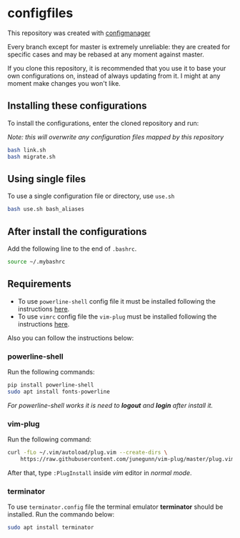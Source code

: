 # configfiles

This repository was created with
[configmanager](https://github.com/tarcisioe/configmanager)

Every branch except for master is extremely unreliable: they are
created for specific cases and may be rebased at any moment
against master.

If you clone this repository, it is recommended that you use it
to base your own configurations on, instead of always updating
from it. I might at any moment make changes you won't like.

## Installing these configurations

To install the configurations, enter the cloned repository and run:

*Note: this will overwrite any configuration files mapped by this
repository*

```bash
bash link.sh
bash migrate.sh
```

## Using single files

To use a single configuration file or directory, use `use.sh`

```bash
bash use.sh bash_aliases
```

## After install the configurations

Add the following line to the end of `.bashrc`. 
```bash 
source ~/.mybashrc
```

## Requirements

- To use `powerline-shell` config file it must be installed following the instructions [here](https://github.com/b-ryan/powerline-shell).
- To use `vimrc` config file the `vim-plug` must be installed following the instructions [here](https://github.com/junegunn/vim-plug).

Also you can follow the instructions below:

### powerline-shell

Run the following commands:

```bash 
pip install powerline-shell
sudo apt install fonts-powerline
```
*For powerline-shell works it is need to __logout__ and __login__ after install it.*

### vim-plug

Run the following command:

```bash 
curl -fLo ~/.vim/autoload/plug.vim --create-dirs \
    https://raw.githubusercontent.com/junegunn/vim-plug/master/plug.vim
```
After that, type `:PlugInstall` inside *vim* editor in *normal mode*.

### terminator

To use `terminator.config` file the terminal emulator __terminator__ should be installed. Run the commando below:
```bash 
sudo apt install terminator
```
